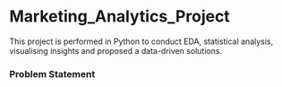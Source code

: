 # Marketing_Analytics_Project
This project is performed in Python to conduct EDA, statistical analysis, visualising insights and proposed a data-driven solutions.

### Problem Statement
